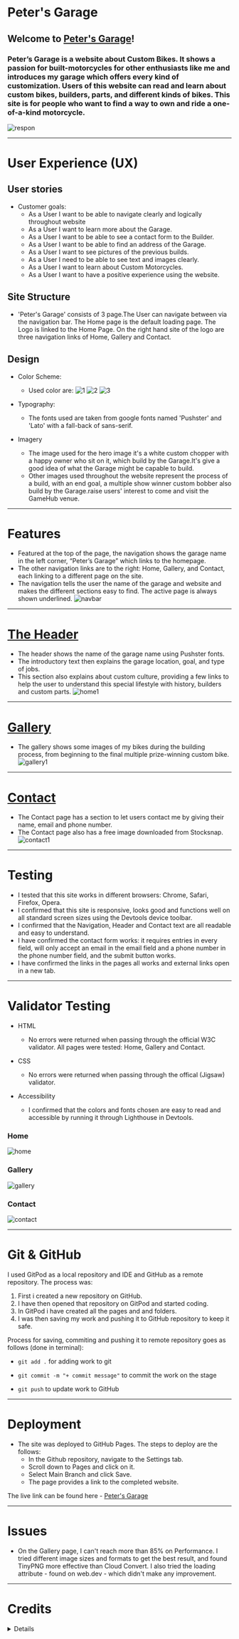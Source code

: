 # Peter's Garage
## Welcome to [Peter's Garage](https://peterszabo79.github.io/peters-garage/)!

### Peter’s Garage is a website about Custom Bikes. It shows a passion for built-motorcycles for other enthusiasts like me and introduces my garage which offers every kind of customization. Users of this website can read and learn about custom bikes, builders, parts, and different kinds of bikes. This site is for people who want to find a way to own and ride a one-of-a-kind motorcycle.
![respon](assets/images/respon.jpeg)

---

# User Experience (UX)
## User stories
- Customer goals:
  - As a User I want to be able to navigate clearly and logically throughout website
  - As a User I want to learn more about the Garage.
  - As a User I want to be able to see a contact form to the Builder.
  - As a User I want to be able to find an address of the Garage.
  - As a User I want to see pictures of the previous builds.
  - As a User I need to be able to see text and images clearly.
  - As a User I want to learn about Custom Motorcycles.
  - As a User I want to have a positive experience using the website.
## Site Structure
- 'Peter's Garage' consists of 3 page.The User can navigate between via the navigation bar. The Home page is the default loading page. The Logo is linked to the Home Page. On the right hand site of the logo are three navigation links of Home, Gallery and Contact. 
## Design
- Color Scheme:
  - Used color are:
     ![1](assets/images/colors1.jpeg)
     ![2](assets/images/colors2.jpeg)
     ![3](assets/images/colors3.jpeg) 

- Typography:
  - The fonts used are taken from google fonts named 'Pushster' and 'Lato' with a fall-back of sans-serif.
- Imagery
  - The image used for the hero image it's a white custom chopper with a happy owner who sit on it, which build by the Garage.It's give a good idea of what the Garage might be capable to build.
  - Other images used throughout the website represent the process of a build, with an end goal, a multiple show winner custom bobber also build by the Garage.raise users' interest to come and visit the GameHub venue.

---
  
# Features
- Featured at the top of the page, the navigation shows the garage name in the left corner, “Peter’s Garage” which links to the homepage.
- The other navigation links are to the right: Home, Gallery, and Contact, each linking to a different page on the site.
- The navigation tells the user the name of the garage and website and makes the different sections easy to find. The active page is always shown underlined.
![navbar](assets/images/navbar.jpeg)

---

# [The Header](https://peterszabo79.github.io/project-no1/index.html)
- The header shows the name of the garage name using Pushster fonts.
- The introductory text then explains the garage location, goal, and type of jobs.
- This section also explains about custom culture, providing a few links to help the user to understand this special lifestyle with history, builders and custom parts.
![home1](assets/images/ScreenshotHome.jpeg)

---

# [Gallery](https://peterszabo79.github.io/project-no1/gallery.html)
- The gallery shows some images of my bikes during the building process, from beginning to the final multiple prize-winning custom bike.
![gallery1](assets/images/screenshotgallery.jpeg)

---

# [Contact](https://peterszabo79.github.io/project-no1/contact.html)
- The Contact page has a section to let users contact me by giving their name, email and phone number.
- The Contact page also has a free image downloaded from Stocksnap.
![contact1](assets/images/screenshotcontact.jpeg)

---

# Testing
- I tested that this site works in different browsers: Chrome, Safari, Firefox, Opera.
- I confirmed that this site is responsive, looks good and functions well on all standard screen sizes using the Devtools device toolbar.
- I confirmed that the Navigation, Header and Contact text are all readable and easy to understand.
- I have confirmed the contact form works: it requires entries in every field, will only accept an email in the email field and a phone number in the phone number field, and the submit button works.
- I have confirmed the links in the pages all works and external links open in a new tab.

---

# Validator Testing
- HTML
  - No errors were returned when passing through the official W3C validator. All pages were tested: Home, Gallery and Contact.

- CSS
  - No errors were returned when passing through the offical (Jigsaw) validator.

- Accessibility
  - I confirmed that the colors and fonts chosen are easy to read and accessible by running it through Lighthouse in Devtools.


### Home 

![home](assets/images/screenshothome.jpeg)

### Gallery 

![gallery](assets/images/screenshotgallery1.jpeg)

### Contact 

![contact](assets/images/screenshotcontact1.jpeg)

---

# Git & GitHub
I used GitPod as a local repository and IDE and GitHub as a remote repository. The process was:
  1. First i created a new repository on GitHub.
  2. I have then opened that repository on GitPod and started coding.
  3. In GitPod i have created all the pages and and folders.
  4. I was then saving my work and pushing it to GitHub repository to keep it safe.

Process for saving, commiting and pushing it to remote repository goes as follows (done in terminal):


 - `git add .` for adding work to git


 - `git commit -m "+ commit message"` to commit the work on the stage


 - `git push` to update work to GitHub

---

# Deployment
- The site was deployed to GitHub Pages. The steps to deploy are the follows:
  - In the Github repository, navigate to the Settings tab.
  - Scroll down to Pages and click on it.
  - Select Main Branch and click Save.
  - The page provides a link to the completed website.

The live link can be found here - [Peter's Garage](https://peterszabo79.github.io/peters-garage/)


---

# Issues
- On the Gallery page, I can't reach more than 85% on Performance. I tried different image sizes and formats to get the best result, and found TinyPNG more effective than Cloud Convert. I also tried the loading attribute - found on web.dev - which didn't make any improvement.

---

# Credits
<details>
<li>The Code Institute “Love Running” Walkthrough Project helped me from the beginning through to the finish of my project
</li>
<li>Code Institute’s #peer-code-review Slack channel helped me improve my Readme and my cohort channel helped in fixing typing errors.</li>
<li>Google Fonts was used to choose my fonts, Pushster and Lato.</li>
<li>Font Awesome was used for social media icons and a motorbike icon in "custom motorcycles" section.</li>
<li>Stocksnap-image - free image downloaded for Contact page.</li>
<li>Code Institute’s “Love Running” Walkthrough Project - Sign Up Challenge - code used for the Contact page.</li>
<li>Gitpod “Tips and Tricks” used during writing both HTML and CSS.</li>
<li>W3School was used while writing both HTML and CSS.</li>
<li>developer.mozilla.org was used while writing both HTML and CSS.</li>
<li>Grammarly was used to correct my text.</li>
<li>web.dev was used to test and improve image loading in my “Gallery”.</li>
<li>TinyPNG was used to resize and compress images.</li>
<li>Chrome Devtools was used for fixing my code all the way through my project.</li>
<li>Images and screenshots edited in the Mac OS X "Photos" app and "Preview".</li>
</details>

















